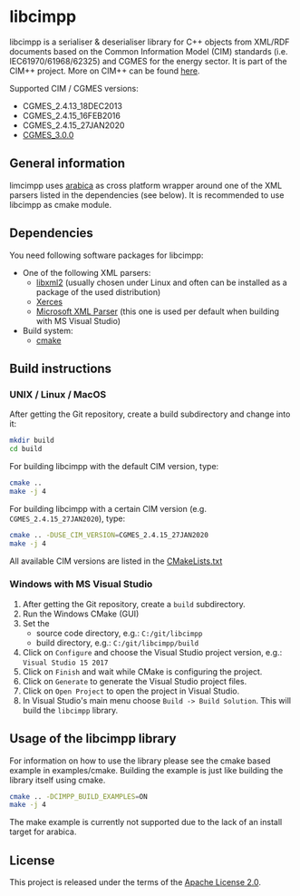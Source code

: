 # libcimpp

libcimpp is a serialiser & deserialiser library for C++ objects from XML/RDF documents based on the Common Information Model (CIM) standards (i.e. IEC61970/61968/62325) and CGMES for the energy sector.
It is part of the CIM++ project. More on CIM++ can be found [here](http://rdcu.be/vOop).

Supported CIM / CGMES versions:

+ CGMES_2.4.13_18DEC2013
+ CGMES_2.4.15_16FEB2016
+ CGMES_2.4.15_27JAN2020
+ [CGMES_3.0.0](https://sogno-platform.github.io/libcimpp/CGMES_3.0.0/annotated.html)

## General information

limcimpp uses [arabica](http://www.jezuk.co.uk/cgi-bin/view/arabica) as cross platform wrapper around one of the XML parsers listed in the dependencies (see below).
It is recommended to use libcimpp as cmake module.

## Dependencies

You need following software packages for libcimpp:

+ One of the following XML parsers:
  + [libxml2](http://www.xmlsoft.org/) (usually chosen under Linux and often can be installed as a package of the used distribution)
  + [Xerces](http://xerces.apache.org/xerces-c/)
  + [Microsoft XML Parser](https://support.microsoft.com/en-en/help/324460) (this one is used per default when building with MS Visual Studio)
+ Build system:
  + [cmake](https://cmake.org/)

## Build instructions

### UNIX / Linux / MacOS

After getting the Git repository, create a build subdirectory and change into it:

```bash
mkdir build
cd build
```

For building libcimpp with the default CIM version, type:

```bash
cmake ..
make -j 4
```

For building libcimpp with a certain CIM version (e.g. `CGMES_2.4.15_27JAN2020`), type:

```bash
cmake .. -DUSE_CIM_VERSION=CGMES_2.4.15_27JAN2020
make -j 4
```

All available CIM versions are listed in the [CMakeLists.txt](CMakeLists.txt)

### Windows with MS Visual Studio

1. After getting the Git repository, create a `build` subdirectory.
2. Run the Windows CMake (GUI)
3. Set the
   + source code directory, e.g.: `C:/git/libcimpp`
   + build directory, e.g.: `C:/git/libcimpp/build`
4. Click on `Configure` and choose the Visual Studio project version, e.g.: `Visual Studio 15 2017`
5. Click on `Finish` and wait while CMake is configuring the project.
6. Click on `Generate` to generate the Visual Studio project files.
7. Click on `Open Project` to open the project in Visual Studio.
8. In Visual Studio's main menu choose `Build -> Build Solution`. This will build the `libcimpp` library.

## Usage of the libcimpp library

For information on how to use the library please see the cmake based example in examples/cmake.
Building the example is just like building the library itself using cmake.

```bash
cmake .. -DCIMPP_BUILD_EXAMPLES=ON
make -j 4
```

The make example is currently not supported due to the lack of an install target for arabica.

## License

This project is released under the terms of the [Apache License 2.0](./LICENSE).
